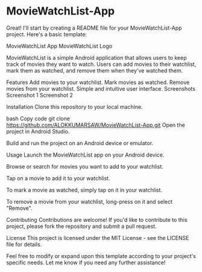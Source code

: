 # MovieWatchList-App

Great! I'll start by creating a README file for your MovieWatchList-App project. Here's a basic template:

MovieWatchList App
MovieWatchList Logo

MovieWatchList is a simple Android application that allows users to keep track of movies they want to watch. Users can add movies to their watchlist, mark them as watched, and remove them when they've watched them.

Features
Add movies to your watchlist.
Mark movies as watched.
Remove movies from your watchlist.
Simple and intuitive user interface.
Screenshots
Screenshot 1
Screenshot 2

Installation
Clone this repository to your local machine.

bash
Copy code
git clone https://github.com/ALOKKUMARSAW/MovieWatchList-App.git
Open the project in Android Studio.

Build and run the project on an Android device or emulator.

Usage
Launch the MovieWatchList app on your Android device.

Browse or search for movies you want to add to your watchlist.

Tap on a movie to add it to your watchlist.

To mark a movie as watched, simply tap on it in your watchlist.

To remove a movie from your watchlist, long-press on it and select "Remove".

Contributing
Contributions are welcome! If you'd like to contribute to this project, please fork the repository and submit a pull request.

License
This project is licensed under the MIT License - see the LICENSE file for details.

Feel free to modify or expand upon this template according to your project's specific needs. Let me know if you need any further assistance!
